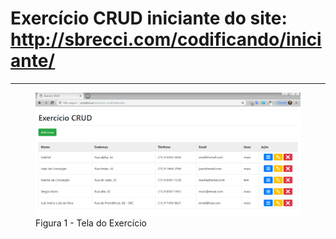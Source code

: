 # Exercício CRUD iniciante do site: http://sbrecci.com/codificando/iniciante/

<hr>

<figure>
	<img src="assets/img/print.PNG">
	<figcaption>Figura 1 - Tela do Exercício</figcaption>
</figure>
